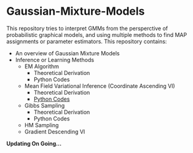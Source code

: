 # Gaussian-Mixture-Models

This repository tries to interpret GMMs from the persperctive of probabilistic graphical models, and using multiple methods to find MAP assignments or parameter estimators.
This repository contains:

- An overview of Gaussian Mixture Models
- Inference or Learning Methods
  - EM Algorithm
    - Theoretical Derivation
    - Python Codes
  - Mean Field Variational Inference (Coordinate Ascending VI)
    - Theoretical Derivation
    - [Python Codes](https://github.com/hejj16/Gaussian-Mixture-Models/blob/main/Codes/GMM_MFVI.py)
  - Gibbs Sampling
    - Theoretical Derivation
    - Python Codes
  - HM Sampling
  - Gradient Descending VI
  
  
  
    

**Updating On Going...**
